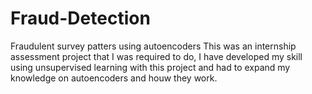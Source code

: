 # Fraud-Detection
Fraudulent survey patters using autoencoders
This was an internship assessment project that I was required to do, I have developed my skill using unsupervised learning with this project and had to expand my knowledge on autoencoders and houw they work.
